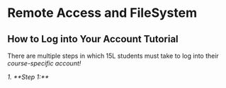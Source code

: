 # Remote Access and FileSystem
## How to Log into Your Account Tutorial
<p> There are multiple steps in which 15L students must take to log into their <i> course-specific <i/> account! <p>
1. **Step 1:**
